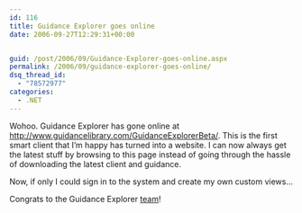 ```yaml
---
id: 116
title: Guidance Explorer goes online
date: 2006-09-27T12:29:31+00:00


guid: /post/2006/09/Guidance-Explorer-goes-online.aspx
permalink: /2006/09/guidance-explorer-goes-online/
dsq_thread_id:
  - "78572977"
categories:
  - .NET
---
```

<p>Wohoo. Guidance Explorer has gone online at <a href="http://www.guidancelibrary.com/GuidanceExplorerBeta/">http://www.guidancelibrary.com/GuidanceExplorerBeta/</a>. This is the first smart client that I&rsquo;m happy has turned into a website. I can now always get the latest stuff by browsing to this page instead of going through the hassle of downloading the latest client and guidance.</p>
<p>Now, if only I could sign in to the system and create my own custom views&hellip;</p>
<p>Congrats to the Guidance Explorer <a href="http://www.gotdotnet.com/codegallery/CodeGallery.aspx?id=bb9aecfe-56ba-4ca9-8127-44e551b90962">team</a>! </p>